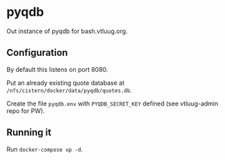 # pyqdb

Out instance of pyqdb for bash.vtluug.org.



## Configuration

By default this listens on port 8080.

Put an already existing quote database at `/nfs/cistern/docker/data/pyqdb/quotes.db`.

Create the file `pyqdb.env` with `PYQDB_SECRET_KEY` defined (see vtluug-admin repo for PW).



## Running it

Run `docker-compose up -d`.
